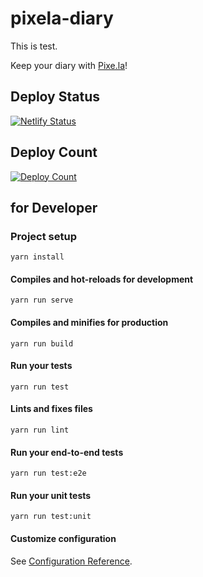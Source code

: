 # pixela-diary

This is test.

Keep your diary with [Pixe.la](https://pixe.la)!

## Deploy Status

[![Netlify Status](https://api.netlify.com/api/v1/badges/54c43c71-f9ac-40b2-931d-17ba9cc84afe/deploy-status)](https://app.netlify.com/sites/pixela-diary/deploys)

## Deploy Count

[![Deploy Count](https://pixe.la/v1/users/pixela-diary/graphs/deploy)](https://pixe.la/v1/users/pixela-diary/graphs/deploy.html)

## for Developer

### Project setup
```
yarn install
```

#### Compiles and hot-reloads for development
```
yarn run serve
```

#### Compiles and minifies for production
```
yarn run build
```

#### Run your tests
```
yarn run test
```

#### Lints and fixes files
```
yarn run lint
```

#### Run your end-to-end tests
```
yarn run test:e2e
```

#### Run your unit tests
```
yarn run test:unit
```

#### Customize configuration
See [Configuration Reference](https://cli.vuejs.org/config/).
